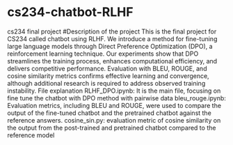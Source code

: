 # cs234-chatbot-RLHF
cs234 final project
#Description of the project
This is the final project for CS234 called chatbot using RLHF. We introduce a method for fine-tuning large language models through Direct Preference Optimization (DPO), a reinforcement learning technique. Our experiments show that DPO streamlines the training process, enhances computational efficiency, and delivers competitive performance. Evaluation with BLEU, ROUGE, and cosine similarity metrics confirms effective learning and convergence, although additional research is required to address observed training instability.
File explanation
RLHF_DPO.ipynb: It is the main file, focusing on fine tune the chatbot with DPO method with pairwise data
bleu_rouge.ipynb: Evaluation metrics, including BLEU and ROUGE, were used to compare the output of the fine-tuned chatbot and the pretrained chatbot against the reference answers.
cosine_sin.py: evaluation metric of cosine similarity on the output from the post-trained and pretrained chatbot compared to the reference model
